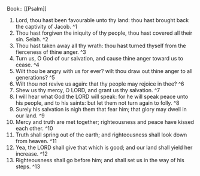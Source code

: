  Book:: [[Psalm]]
 1. Lord, thou hast been favourable unto thy land: thou hast brought back the captivity of Jacob. ^1
 2. Thou hast forgiven the iniquity of thy people, thou hast covered all their sin. Selah. ^2
 3. Thou hast taken away all thy wrath: thou hast turned thyself from the fierceness of thine anger. ^3
 4. Turn us, O God of our salvation, and cause thine anger toward us to cease. ^4
 5. Wilt thou be angry with us for ever? wilt thou draw out thine anger to all generations? ^5
 6. Wilt thou not revive us again: that thy people may rejoice in thee? ^6
 7. Shew us thy mercy, O LORD, and grant us thy salvation. ^7
 8. I will hear what God the LORD will speak: for he will speak peace unto his people, and to his saints: but let them not turn again to folly. ^8
 9. Surely his salvation is nigh them that fear him; that glory may dwell in our land. ^9
 10. Mercy and truth are met together; righteousness and peace have kissed each other. ^10
 11. Truth shall spring out of the earth; and righteousness shall look down from heaven. ^11
 12. Yea, the LORD shall give that which is good; and our land shall yield her increase. ^12
 13. Righteousness shall go before him; and shall set us in the way of his steps. ^13
